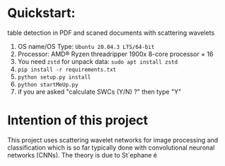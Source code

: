# Quickstart:

table detection in PDF and scaned documents with scattering wavelets

1) OS name/OS Type: `Ubuntu 20.04.3 LTS/64-bit`
2) Processor: AMD® Ryzen threadripper 1900x 8-core processor × 16
3) You need `zstd` for unpack data: `sudo apt install zstd`
4) `pip install -r requirements.txt`
5) `python setup.py install`
6) `python startMeUp.py`
7) if you are asked "calculate SWCs (Y/N) ?" then type "Y"

# Intention of this project

This project uses scattering wavelet networks for image processing and classification which is so far typically done with convolutional neuronal networks (CNNs). The theory is due to St´ephane &#233;
